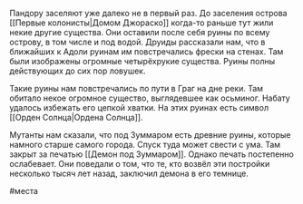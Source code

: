 Пандору заселяют уже далеко не в первый раз. До заселения острова [[Первые колонисты|Домом Джораско]] когда-то раньше тут жили некие другие существа. Они оставили после себя руины по всему острову, в том числе и под водой. Друиды рассказали нам, что в ближайших к Адоли руинам им повстречались фрески на стенах. Там были изображены огромные четырёхрукие существа. Руины полны действующих до сих пор ловушек.

Такие руины нам повстречались по пути в Граг на дне реки. Там обитало некое огромное существо, выглядевшее как осьминог. Набату удалось избежать его цепкой хватки. На этих руинах есть символ [[Орден Солнца|Ордена Солнца]].

Мутанты нам сказали, что под Зуммаром есть древние руины, которые намного старше самого города. Спуск туда может свести с ума. Там закрыт за печатью [[Демон под Зуммаром]]. Однако печать постепенно ослабевает. Они поведали о том, что те, кто возвёл эти постройки несколько тысяч лет назад,  заключил демона в его темнице.

#места 
